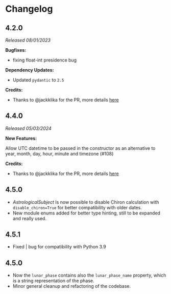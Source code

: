 # Changelog

## 4.2.0

_Released 08/01/2023_

**Bugfixes:**

- fixing float-int presidence bug 

**Dependency Updates:**

- Updated `pydantic` to `2.5`

**Credits:**

- Thanks to @jackklika for the PR, more details [here](https://github.com/g-battaglia/kerykeion/pull/98)

## 4.4.0

_Released 05/03/2024_

**New Features:**

Allow UTC datetime to be passed in the constructor as an alternative to year, month, day, hour, minute and timezone (#108)

**Credits:**

- Thanks to @jackklika for the PR, more details [here](https://github.com/g-battaglia/kerykeion/pull/108)

## 4.5.0

- *AstrologicalSubject* Is now possible to disable Chiron calculation with `disable_chiron=True` for better compatibility with older dates.
- New module enums added for better type hinting, still to be expanded and really used.

## 4.5.1

- Fixed | bug for compatibility with Python 3.9

## 4.5.0

- Now the `lunar_phase` contains also the `lunar_phase_name` property, which is a string representation of the phase.
- Minor general cleanup and refactoring of the codebase.